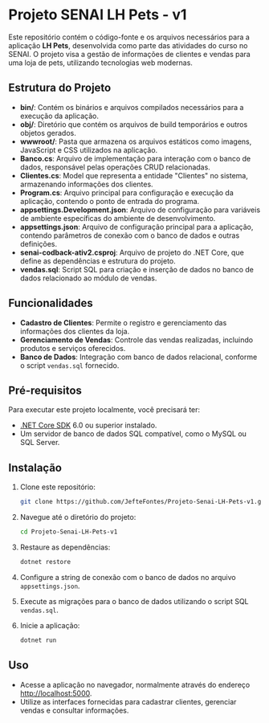 # Projeto SENAI LH Pets - v1

Este repositório contém o código-fonte e os arquivos necessários para a aplicação **LH Pets**, desenvolvida como parte das atividades do curso no SENAI. O projeto visa a gestão de informações de clientes e vendas para uma loja de pets, utilizando tecnologias web modernas.

## Estrutura do Projeto

- **bin/**: Contém os binários e arquivos compilados necessários para a execução da aplicação.
- **obj/**: Diretório que contém os arquivos de build temporários e outros objetos gerados.
- **wwwroot/**: Pasta que armazena os arquivos estáticos como imagens, JavaScript e CSS utilizados na aplicação.
- **Banco.cs**: Arquivo de implementação para interação com o banco de dados, responsável pelas operações CRUD relacionadas.
- **Clientes.cs**: Model que representa a entidade "Clientes" no sistema, armazenando informações dos clientes.
- **Program.cs**: Arquivo principal para configuração e execução da aplicação, contendo o ponto de entrada do programa.
- **appsettings.Development.json**: Arquivo de configuração para variáveis de ambiente específicas do ambiente de desenvolvimento.
- **appsettings.json**: Arquivo de configuração principal para a aplicação, contendo parâmetros de conexão com o banco de dados e outras definições.
- **senai-codback-ativ2.csproj**: Arquivo de projeto do .NET Core, que define as dependências e estrutura do projeto.
- **vendas.sql**: Script SQL para criação e inserção de dados no banco de dados relacionado ao módulo de vendas.

## Funcionalidades

- **Cadastro de Clientes**: Permite o registro e gerenciamento das informações dos clientes da loja.
- **Gerenciamento de Vendas**: Controle das vendas realizadas, incluindo produtos e serviços oferecidos.
- **Banco de Dados**: Integração com banco de dados relacional, conforme o script `vendas.sql` fornecido.

## Pré-requisitos

Para executar este projeto localmente, você precisará ter:

- [.NET Core SDK](https://dotnet.microsoft.com/download) 6.0 ou superior instalado.
- Um servidor de banco de dados SQL compatível, como o MySQL ou SQL Server.

## Instalação

1. Clone este repositório:

   ```bash
   git clone https://github.com/JefteFontes/Projeto-Senai-LH-Pets-v1.git
   ```
2. Navegue até o diretório do projeto:

   ```bash
   cd Projeto-Senai-LH-Pets-v1
   ```
3. Restaure as dependências:

   ```bash
   dotnet restore
   ```
4. Configure a string de conexão com o banco de dados no arquivo `appsettings.json`.

5. Execute as migrações para o banco de dados utilizando o script SQL `vendas.sql`.

6. Inicie a aplicação:

   ```bash
   dotnet run
   ```
## Uso

- Acesse a aplicação no navegador, normalmente através do endereço [http://localhost:5000](http://localhost:5000).
- Utilize as interfaces fornecidas para cadastrar clientes, gerenciar vendas e consultar informações.
